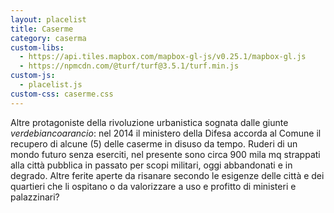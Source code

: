 ```yaml
---
layout: placelist
title: Caserme
category: caserma
custom-libs:
  - https://api.tiles.mapbox.com/mapbox-gl-js/v0.25.1/mapbox-gl.js
  - https://npmcdn.com/@turf/turf@3.5.1/turf.min.js
custom-js:
  - placelist.js
custom-css: caserme.css
---
```

Altre protagoniste della rivoluzione urbanistica sognata dalle giunte _verdebiancoarancio_: nel 2014 il ministero della Difesa accorda al Comune il recupero di alcune (5) delle caserme in disuso da tempo. Ruderi di un mondo futuro senza eserciti, nel presente sono circa 900 mila mq strappati alla città pubblica in passato per scopi militari, oggi abbandonati e in degrado. Altre ferite aperte da risanare secondo le esigenze delle città e dei quartieri che li ospitano o da valorizzare a uso e profitto di ministeri e palazzinari?
